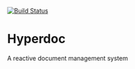 [![Build Status](https://travis-ci.org/hyperdoc/hyperdoc.svg)](https://travis-ci.org/hyperdoc/hyperdoc)

Hyperdoc
========

A reactive document management system

